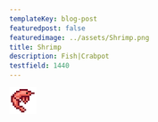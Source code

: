 ```yaml
---
templateKey: blog-post
featuredpost: false
featuredimage: ../assets/Shrimp.png
title: Shrimp
description: Fish|Crabpot
testfield: 1440
---
```

![Shrimp](../assets/Shrimp.png)